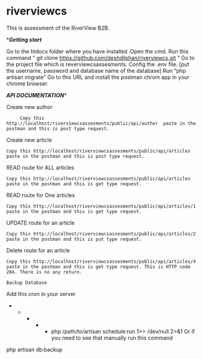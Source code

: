 # riverviewcs
This is assessment of the RiverView B2B. 

**********Getting start*********

Go to the htdocs folder where you have installed .Open the cmd. Run this command “ git clone https://github.com/deshdilshan/riverviewcs.git “
Go to the project file which is reverviewcsassesments.
Config the .env file. [put the username, password and database name of the database]
Run “php artisan migrate”
Go to this URL and install the postman chrom app in your chrome browser.

*******API DOCUMENTATION********

Create new author

		 Copy this http://localhost/riverviewcsassesments/public/api/author  paste in the postman and this is post type request.
     
Create new article
		
    Copy this http://localhost/riverviewcsassesments/public/api/articles  paste in the postman and this is post type request.
    
READ route for ALL articles
	
	Copy this http://localhost/riverviewcsassesments/public/api/articles  paste in the postman and this is get type request.    
  
READ route for One articles

	Copy this http://localhost/riverviewcsassesments/public/api/articles/1  paste in the postman and this is get type request.
  
UPDATE route for an article 
       
	Copy this http://localhost/riverviewcsassesments/public/api/articles/2  paste in the postman and this is put type request.
  
Delete route for an article
	
  	Copy this http://localhost/riverviewcsassesments/public/api/articles/4  paste in the postman and this is get type request. This is HTTP code 204. There is no any return.
    
    Backup Database

Add this cron in your server 
* * * * * php /path/to/artisan schedule:run 1>> /dev/null 2>&1
Or if you need to see that manually run this command

php artisan db:backup

    

